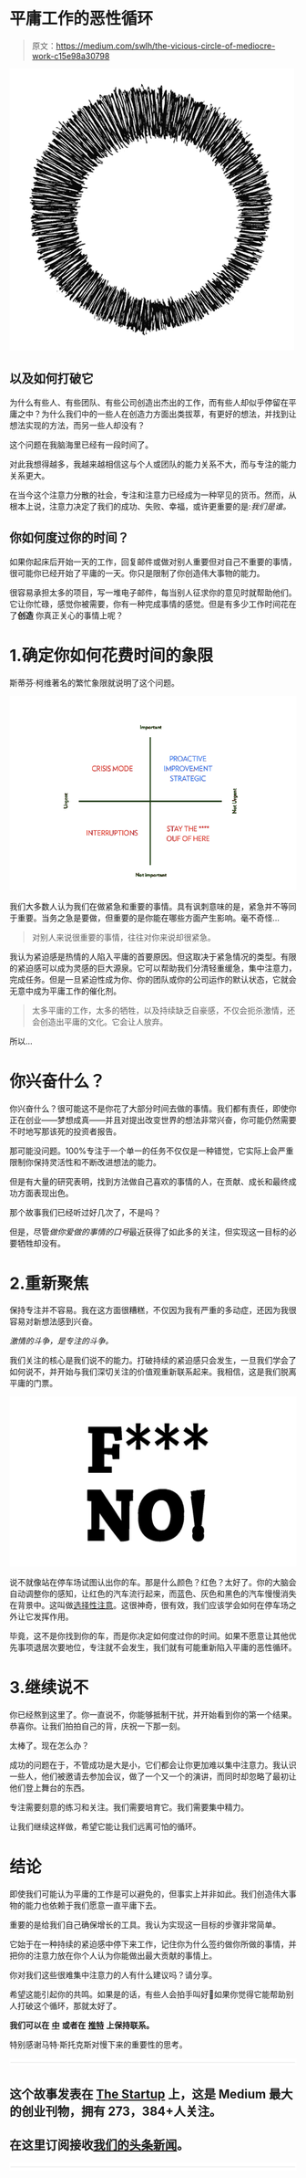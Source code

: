 # 平庸工作的恶性循环

> 原文：<https://medium.com/swlh/the-vicious-circle-of-mediocre-work-c15e98a30798>

![](img/0fffaf7fe02e95577873b80d05389991.png)

## 以及如何打破它

为什么有些人、有些团队、有些公司创造出杰出的工作，而有些人却似乎停留在平庸之中？为什么我们中的一些人在创造力方面出类拔萃，有更好的想法，并找到让想法实现的方法，而另一些人却没有？

这个问题在我脑海里已经有一段时间了。

对此我想得越多，我越来越相信这与个人或团队的能力关系不大，而与专注的能力关系更大。

在当今这个注意力分散的社会，专注和注意力已经成为一种罕见的货币。然而，从根本上说，注意力决定了我们的成功、失败、幸福，或许更重要的是:*我们是谁。*

## 你如何度过你的时间？

如果你起床后开始一天的工作，回复邮件或做对别人重要但对自己不重要的事情，很可能你已经开始了平庸的一天。你只是限制了你创造伟大事物的能力。

很容易承担太多的项目，写一堆电子邮件，每当别人征求你的意见时就帮助他们。它让你忙碌，感觉你被需要，你有一种完成事情的感觉。但是有多少工作时间花在了**创造** 你真正关心的事情上呢？

# 1.确定你如何花费时间的象限

斯蒂芬·柯维著名的繁忙象限就说明了这个问题。

![](img/244cd59e0bccf394899cbd25838803bf.png)

我们大多数人认为我们在做紧急和重要的事情。具有讽刺意味的是，紧急并不等同于重要。当务之急是要做，但重要的是你能在哪些方面产生影响。毫不奇怪…

> 对别人来说很重要的事情，往往对你来说却很紧急。

我认为紧迫感是热情的人陷入平庸的首要原因。但这取决于紧急情况的类型。有限的紧迫感可以成为灵感的巨大源泉。它可以帮助我们分清轻重缓急，集中注意力，完成任务。但是一旦紧迫性成为你、你的团队或你的公司运作的默认状态，它就会无意中成为平庸工作的催化剂。

> 太多平庸的工作，太多的牺牲，以及持续缺乏自豪感，不仅会扼杀激情，还会创造出平庸的文化。它会让人放弃。

所以…

# 你兴奋什么？

你兴奋什么？很可能这不是你花了大部分时间去做的事情。我们都有责任，即使你正在创业——梦想成真——并且对提出改变世界的想法非常兴奋，你可能仍然需要不时地写那该死的投资者报告。

那可能没问题。100%专注于一个单一的任务不仅仅是一种错觉，它实际上会严重限制你保持灵活性和不断改进想法的能力。

但是有大量的研究表明，找到方法做自己喜欢的事情的人，在贡献、成长和最终成功方面表现出色。

那个故事我们已经听过好几次了，不是吗？

但是，尽管*做你爱做的事情的口号*最近获得了如此多的关注，但实现这一目标的必要牺牲却没有。

# 2.重新聚焦

保持专注并不容易。我在这方面很糟糕，不仅因为我有严重的多动症，还因为我很容易对新想法感到兴奋。

*激情的斗争，是专注的斗争。*

我们关注的核心是我们说不的能力。打破持续的紧迫感只会发生，一旦我们学会了如何说不，并开始与我们深切关注的价值观重新联系起来。我相信，这是我们脱离平庸的门票。

![](img/750f69034d118cf70a5bc65bf627ac7a.png)

说不就像站在停车场试图认出你的车。那是什么颜色？红色？太好了。你的大脑会自动调整你的感知，让红色的汽车流行起来，而蓝色、灰色和黑色的汽车慢慢消失在背景中。这叫做[选择性注意](https://www.ncbi.nlm.nih.gov/pmc/articles/PMC2681259/)。这很神奇，很有效，我们应该学会如何在停车场之外让它发挥作用。

毕竟，这不是你找到你的车，而是你决定如何度过你的时间。如果不愿意让其他优先事项退居次要地位，专注就不会发生，我们就有可能重新陷入平庸的恶性循环。

# 3.继续说不

你已经熬到这里了。你一直说不，你能够抵制干扰，并开始看到你的第一个结果。恭喜你。让我们拍拍自己的背，庆祝一下那一刻。

太棒了。现在怎么办？

成功的问题在于，不管成功是大是小，它们都会让你更加难以集中注意力。我认识一些人，他们被邀请去参加会议，做了一个又一个的演讲，而同时却忽略了最初让他们登上舞台的东西。

专注需要刻意的练习和关注。我们需要培育它。我们需要集中精力。

让我们继续这样做，希望它能让我们远离可怕的循环。

# 结论

即使我们可能认为平庸的工作是可以避免的，但事实上并非如此。我们创造伟大事物的能力也依赖于我们愿意一直平庸下去。

重要的是给我们自己确保增长的工具。我认为实现这一目标的步骤非常简单。

它始于在一种持续的紧迫感中停下来工作，记住你为什么签约做你所做的事情，并把你的注意力放在你个人认为你能做出最大贡献的事情上。

你对我们这些很难集中注意力的人有什么建议吗？请分享。

希望这能引起你的共鸣。如果是的话，有些人会拍手叫好👏如果你觉得它能帮助别人打破这个循环，那就太好了。

**我们可以在** [**中**](/@azumbrunnen) **或者在** [**推特**](https://twitter.com/@azumbrunnen_) **上保持联系。**

特别感谢马特·斯托克斯对慢下来的重要性的思考。

![](img/731acf26f5d44fdc58d99a6388fe935d.png)

## 这个故事发表在 [The Startup](https://medium.com/swlh) 上，这是 Medium 最大的创业刊物，拥有 273，384+人关注。

## 在这里订阅接收[我们的头条新闻](http://growthsupply.com/the-startup-newsletter/)。

![](img/731acf26f5d44fdc58d99a6388fe935d.png)